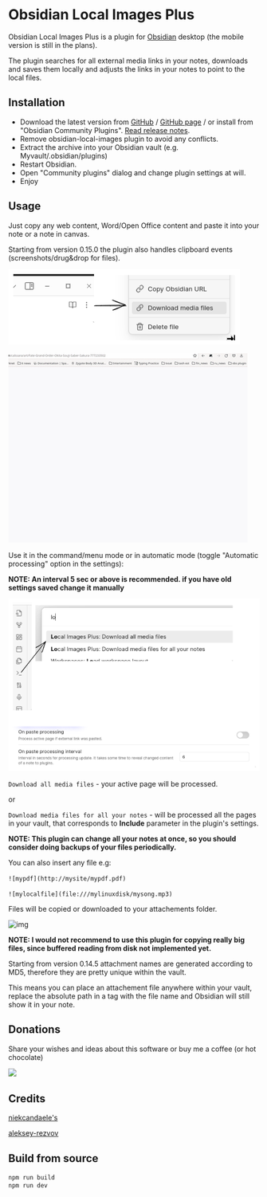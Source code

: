 # Obsidian Local Images Plus



Obsidian Local Images Plus is a plugin for [Obsidian](https://obsidian.md/) desktop (the mobile version is still in the plans). 

The plugin searches for all external media links in your notes, downloads and saves them locally and adjusts the links in your notes to point to the local files.



## Installation

- Download the latest version from [GitHub](https://github.com/Sergei-Korneev/obsidian-local-images-plus) / [GitHub page](https://sergei-korneev.github.io/obsidian-local-images-plus) / or install from "Obsidian Community Plugins". [Read release notes](https://github.com/Sergei-Korneev/obsidian-local-images-plus/releases).
- Remove obsidian-local-images plugin to avoid any conflicts.
- Extract the archive into your Obsidian vault (e.g. Myvault/.obsidian/plugins)
- Restart Obsidian.
- Open "Community plugins" dialog and change plugin settings at will.
- Enjoy



## Usage

Just copy any web content, Word/Open Office content and paste it into your note or a note in canvas.

Starting from version 0.15.0 the plugin also handles clipboard events (screenshots/drug&drop for files).


![img](docs/menuex.png?raw=true)


![img](docs/exampleimage.gif?raw=true)

Use it in the command/menu mode or in automatic mode (toggle "Automatic processing" option in the settings):


**NOTE: An interval 5 sec or above is recommended. if you have old settings saved change it manually**


![img](docs/Pasted%20image%2020221219134358.png?raw=true)




```Download all media files``` - your active page will be processed.

or

```Download media files for all your notes``` - will be processed all the pages in your vault, that corresponds to **Include** parameter in the plugin's settings.



**NOTE: This plugin can change all your notes at once, so you should consider doing backups of your files periodically.**

You can also insert any file e.g:

```![mypdf](http://mysite/mypdf.pdf)```

```![mylocalfile](file:///mylinuxdisk/mysong.mp3)```

Files will be copied or downloaded to your attachements folder.

![img](docs/examplepdf.gif?raw=true)

**NOTE: I would not recommend to use this plugin for copying really big files, since buffered reading from disk not implemented yet.**



Starting from version 0.14.5 attachment names are generated according to MD5, therefore they are pretty unique within the vault.        

This means you can place an attachement file anywhere within your vault, replace the absolute path in a tag with the file name and Obsidian will still show it in your note.
 



## Donations

Share your  wishes and ideas about this software or buy me a coffee (or hot chocolate)



<a href="https://www.buymeacoffee.com/sergeikorneev"><img src="https://img.buymeacoffee.com/button-api/?text=Buy me a coffee&emoji=&slug=sergeikorneev&button_colour=5F7FFF&font_colour=ffffff&font_family=Inter&outline_colour=000000&coffee_colour=FFDD00"></a>



## Credits

[niekcandaele's](https://github.com/niekcandaele/obsidian-local-images)

[aleksey-rezvov](https://github.com/aleksey-rezvov/obsidian-local-images)


## Build from source
```
npm run build
npm run dev
```

